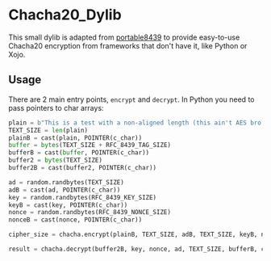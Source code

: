 # Chacha20_Dylib

This small dylib is adapted from [portable8439](https://github.com/DavyLandman/portable8439) to provide easy-to-use Chacha20 encryption from frameworks that don't have it, like Python or Xojo.

## Usage

There are 2 main entry points, `encrypt` and `decrypt`. In Python you need to pass pointers to char arrays:

```python
plain = b"This is a test with a non-aligned length (this ain't AES bro!)"
TEXT_SIZE = len(plain)
plainB = cast(plain, POINTER(c_char))
buffer = bytes(TEXT_SIZE + RFC_8439_TAG_SIZE)
bufferB = cast(buffer, POINTER(c_char))
buffer2 = bytes(TEXT_SIZE)
buffer2B = cast(buffer2, POINTER(c_char))

ad = random.randbytes(TEXT_SIZE)
adB = cast(ad, POINTER(c_char))
key = random.randbytes(RFC_8439_KEY_SIZE)
keyB = cast(key, POINTER(c_char))
nonce = random.randbytes(RFC_8439_NONCE_SIZE)
nonceB = cast(nonce, POINTER(c_char))

cipher_size = chacha.encrypt(plainB, TEXT_SIZE, adB, TEXT_SIZE, keyB, nonceB, bufferB)

result = chacha.decrypt(buffer2B, key, nonce, ad, TEXT_SIZE, bufferB, cipher_size)
```
